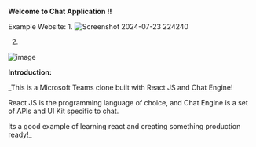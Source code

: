 **Welcome to Chat Application !!**

Example Website:
1.
![Screenshot 2024-07-23 224240](https://github.com/user-attachments/assets/4673f1c2-9c66-4a70-b417-5b1d8dadd6ca)

2.
![image](https://github.com/user-attachments/assets/4f20004e-302e-4b6b-9cf4-366ff39e75ef)


**Introduction:**

_This is a Microsoft Teams clone built with React JS and Chat Engine!

React JS is the programming language of choice, and Chat Engine is a set of APIs and UI Kit specific to chat.

Its a good example of learning react and creating something production ready!_




